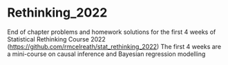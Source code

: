 # Rethinking_2022
End of chapter problems and homework solutions for the first 4 weeks of Statistical Rethinking Course 2022 (https://github.com/rmcelreath/stat_rethinking_2022)
The first 4 weeks are a mini-course on causal inference and Bayesian regression modelling
